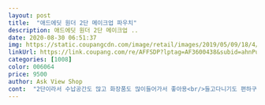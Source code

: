 ```yaml
---
layout: post 
title:  "애드에딧 원더 2단 메이크업 파우치" 
description: 애드에딧 원더 2단 메이크업 ..
date: 2020-08-30 06:51:37 
img: https://static.coupangcdn.com/image/retail/images/2019/05/09/18/4/4ffbc941-4b0f-4b31-a126-89a906927225.jpg 
linkUrl: https://link.coupang.com/re/AFFSDP?lptag=AF3600438&subid=ahnPublicAsk&pageKey=220927853&itemId=689258984&vendorItemId=4649696581&traceid=V0-113-0f1c234157b78b3f 
categories: [1008] 
color: 006064 
price: 9500 
author: Ask View Shop 
cont:  "2단이라서 수납공간도 많고 화장품도 많이들어가서 좋아용<br/>들고다니기도 편하구요 <br/>들고있는 화장품 다들어갈정도 크기 필요했는데 좋네요 ㅎㅎ<br/>디자인도 그냥 심플한 블랙이어서 무난하게 좋은거 같아요!<br/>박음질이 엉성하고 약간의 먼지가 묻어있긴 하지만<br/>손잡이가 있어서 좋습니다<br/>수납하는 공간도 좋고 구성도 좋습니다<br/>여행가거나 할 때 필요한거 대다수 들어가고<br/>여행갈때나 목욕탕갈때 화장품 넣어가려고 샀는데 가격도 저렴하고 좋아요! 크기도 적당하고 은근히 많이 들어갈것같아요ㅋㅋㅋ<br/>" 
---
```

